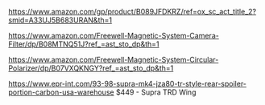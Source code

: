 <!--- https://akirameru.github.io/list/ -->


https://www.amazon.com/gp/product/B089JFDKRZ/ref=ox_sc_act_title_2?smid=A33UJ5B683URAN&th=1

https://www.amazon.com/Freewell-Magnetic-System-Camera-Filter/dp/B08MTNQ51J?ref_=ast_sto_dp&th=1

https://www.amazon.com/Freewell-Magnetic-System-Circular-Polarizer/dp/B07VXQKNGY?ref_=ast_sto_dp&th=1

https://www.epr-int.com/93-98-supra-mk4-jza80-tr-style-rear-spoiler-portion-carbon-usa-warehouse
$449 - Supra TRD Wing
